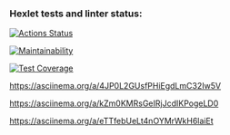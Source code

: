 ### Hexlet tests and linter status:
[![Actions Status](https://github.com/Jekaterina111/frontend-project-44/workflows/hexlet-check/badge.svg)](https://github.com/Jekaterina111/frontend-project-44/actions)

[![Maintainability](https://api.codeclimate.com/v1/badges/dfc50c2d88cd46d069c1/maintainability)](https://codeclimate.com/github/Jekaterina111/frontend-project-44/maintainability)

[![Test Coverage](https://api.codeclimate.com/v1/badges/dfc50c2d88cd46d069c1/test_coverage)](https://codeclimate.com/github/Jekaterina111/frontend-project-44/test_coverage)

https://asciinema.org/a/4JP0L2GUsfPHiEgdLmC32Iw5V

https://asciinema.org/a/kZm0KMRsGeIRjJcdIKPogeLD0

https://asciinema.org/a/eTTfebUeLt4nOYMrWkH6laiEt